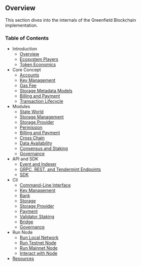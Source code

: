 ## Overview
This section dives into the internals of the Greenfield Blockchain implementation.

### Table of Contents

- Introduction
  - [Overview](introduction/overview.md)
  - [Ecosystem Players](introduction/ecosystem-player.md)
  - [Token Economics](introduction/token_economics.md)
- Core Concept
  - [Accounts](core-concept/accounts.md)
  - [Key Management](core-concept/key_management.md)
  - [Gas Fee](core-concept/gas-fees.md)
  - [Storage Metadata Models](core-concept/storage-metadata-models.md)
  - [Billing and Payment](core-concept/billing-payment.md)
  - [Transaction Lifecycle](core-concept/transaction-lifecycle.md)
- Modules
  - [State World](modules/world-state.md)
  - [Storage Management](modules/storage-management.md)
  - [Storage Provider](modules/storage_provider_management.md)
  - [Permission](modules/permission.md)
  - [Billing and Payment](modules/billing_and_payment.md)
  - [Cross Chain](modules/cross-chain.md)
  - [Data Availability](modules/data_availability_challenge.md)
  - [Consensus and Staking](modules/consensus_and_staking.md)
  - [Governance](modules/governance.md)
- API and SDK
  - [Event and Indexer](api-sdk/events.md)
  - [GRPC, REST, and Tendermint Endpoints](api-sdk/grpc_rest.md)
  - [SDK](api-sdk/sdk.md)
- Cli
  - [Command-Line Interface](cli/cli.md)
  - [Key Management](cli/key-management.md)
  - [Bank](cli/bank.md)
  - [Storage](cli/storage.md)
  - [Storage Provider](cli/storage-provider.md)
  - [Payment](cli/payment.md)
  - [Validator Staking](cli/validator-staking.md)
  - [Bridge](cli/bridge.md)
  - [Governance](cli/governance.md)
- Run Node
  - [Run Local Network](run-node/run-local-network.md)
  - [Run Testnet Node](run-node/run-testnet-node.md)
  - [Run Mainnet Node](run-node/run-mainnet-node.md)
  - [Interact with Node](run-node/interact-node.md)
- [Resources](resources/resources.md)

